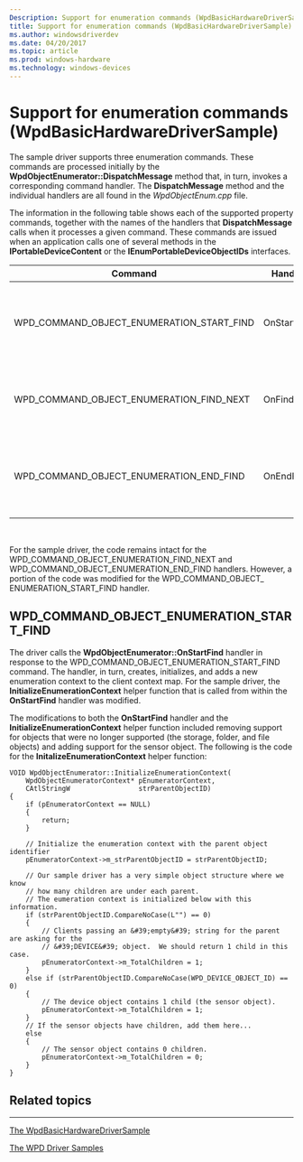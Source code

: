 ```yaml
---
Description: Support for enumeration commands (WpdBasicHardwareDriverSample)
title: Support for enumeration commands (WpdBasicHardwareDriverSample)
ms.author: windowsdriverdev
ms.date: 04/20/2017
ms.topic: article
ms.prod: windows-hardware
ms.technology: windows-devices
---
```


# Support for enumeration commands (WpdBasicHardwareDriverSample)


The sample driver supports three enumeration commands. These commands are processed initially by the **WpdObjectEnumerator::DispatchMessage** method that, in turn, invokes a corresponding command handler. The **DispatchMessage** method and the individual handlers are all found in the *WpdObjectEnum.cpp* file.

The information in the following table shows each of the supported property commands, together with the names of the handlers that **DispatchMessage** calls when it processes a given command. These commands are issued when an application calls one of several methods in the **IPortableDeviceContent** or the **IEnumPortableDeviceObjectIDs** interfaces.

| Command                                        | Handler     | Description                                                                |
|------------------------------------------------|-------------|----------------------------------------------------------------------------|
| WPD\_COMMAND\_OBJECT\_ENUMERATION\_START\_FIND | OnStartFind | Creates a new enumeration context and stores it in the client context map. |
| WPD\_COMMAND\_OBJECT\_ENUMERATION\_FIND\_NEXT  | OnFindNext  | Returns an object identifier for the requested object.                     |
| WPD\_COMMAND\_OBJECT\_ENUMERATION\_END\_FIND   | OnEndFind   | Performs necessary cleanup at the conclusion of an enumeration.            |

 

For the sample driver, the code remains intact for the WPD\_COMMAND\_OBJECT\_ENUMERATION\_FIND\_NEXT and WPD\_COMMAND\_OBJECT\_ENUMERATION\_END\_FIND handlers. However, a portion of the code was modified for the WPD\_COMMAND\_OBJECT\_ ENUMERATION\_START\_FIND handler.

## <span id="WPD_COMMAND_OBJECT_ENUMERATION_START_FIND"></span><span id="wpd_command_object_enumeration_start_find"></span>WPD\_COMMAND\_OBJECT\_ENUMERATION\_START\_FIND


The driver calls the **WpdObjectEnumerator::OnStartFind** handler in response to the WPD\_COMMAND\_OBJECT\_ENUMERATION\_START\_FIND command. The handler, in turn, creates, initializes, and adds a new enumeration context to the client context map. For the sample driver, the **InitializeEnumerationContext** helper function that is called from within the **OnStartFind** handler was modified.

The modifications to both the **OnStartFind** handler and the **InitializeEnumerationContext** helper function included removing support for objects that were no longer supported (the storage, folder, and file objects) and adding support for the sensor object. The following is the code for the **InitalizeEnumerationContext** helper function:

```
VOID WpdObjectEnumerator::InitializeEnumerationContext(
    WpdObjectEnumeratorContext* pEnumeratorContext,
    CAtlStringW                 strParentObjectID)
{
    if (pEnumeratorContext == NULL)
    {
        return;
    }

    // Initialize the enumeration context with the parent object identifier
    pEnumeratorContext->m_strParentObjectID = strParentObjectID;

    // Our sample driver has a very simple object structure where we know
    // how many children are under each parent.
    // The eumeration context is initialized below with this information.
    if (strParentObjectID.CompareNoCase(L"") == 0)
    {
        // Clients passing an &#39;empty&#39; string for the parent are asking for the
        // &#39;DEVICE&#39; object.  We should return 1 child in this case.
        pEnumeratorContext->m_TotalChildren = 1;
    }
    else if (strParentObjectID.CompareNoCase(WPD_DEVICE_OBJECT_ID) == 0)
    {
        // The device object contains 1 child (the sensor object).
        pEnumeratorContext->m_TotalChildren = 1;
    }
    // If the sensor objects have children, add them here...
    else 
    {
        // The sensor object contains 0 children.
        pEnumeratorContext->m_TotalChildren = 0;
    }
}
```

## <span id="related_topics"></span>Related topics


****
[The WpdBasicHardwareDriverSample](the-wpdbasichardwaredriver-sample.md)

[The WPD Driver Samples](the-wpd-driver-samples.md)

 

 





